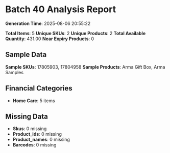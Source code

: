 # Batch 40 Analysis Report

**Generation Time**: 2025-08-06 20:55:22

**Total Items**: 5
**Unique SKUs**: 2
**Unique Products**: 2
**Total Available Quantity**: 431.00
**Near Expiry Products**: 0

## Sample Data
**Sample SKUs**: 17805903, 17804958
**Sample Products**: Arma Gift Box, Arma Samples

## Financial Categories
- **Home Care**: 5 items

## Missing Data
- **Skus**: 0 missing
- **Product_ids**: 0 missing
- **Product_names**: 0 missing
- **Barcodes**: 0 missing
